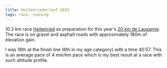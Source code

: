 ```yaml
---
title: Heitenriederlauf 2024
tags: race, running
---
```


10.2 km race [Heitenried](https://en.wikipedia.org/wiki/Heitenried) as preparation for this year's [20 km de Lausanne]({filename}2024-04-28-20km-de-Lausanne-2024.md).  The race is on gravel and asphalt roads with approximately 180m of elevation gain.

I was 16th at the finish line (6th in my age category) with a time 40:57. This is an average pace of 4 min/km pace which is my best result at a race with such altitude profile.

